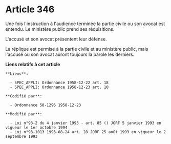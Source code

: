 # Article 346

Une fois l'instruction à l'audience terminée la partie civile ou son avocat est entendu. Le ministère public prend ses
réquisitions.

L'accusé et son avocat présentent leur défense.

La réplique est permise à la partie civile et au ministère public, mais l'accusé ou son avocat auront toujours la parole les
derniers.

**Liens relatifs à cet article**

	**Liens**:

	  - SPEC_APPLI: Ordonnance 1958-12-22 art. 18
	  - SPEC_APPLI: Ordonnance 1958-12-23 art. 10

	**Codifié par**:

	  - Ordonnance 58-1296 1958-12-23

	**Modifié par**:

	  - Loi n°93-2 du 4 janvier 1993 - art. 85 () JORF 5 janvier 1993 en vigueur le 1er octobre 1994
	  - Loi n°93-1013 1993-08-24 art. 28 JORF 25 août 1993 en vigueur le 2 septembre 1993
